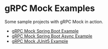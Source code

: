 # gRPC Mock Examples

Some sample projects with gRPC Mock in action.

 - [gRPC Mock Spring Boot Example](grpcmock-example-spring-boot)
 - [gRPC Mock Spring Boot Async Example](grpcmock-example-spring-boot-async)
 - [gRPC Mock JUnit5 Example](grpcmock-example-junit5)